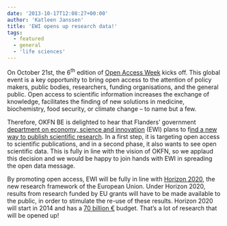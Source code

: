 ```yaml
---
date: '2013-10-17T12:08:27+00:00'
author: 'Katleen Janssen'
title: 'EWI opens up research data!'
tags:
  - featured
  - general
  - 'life sciences'
---
```


On October 21st, the 6<sup>th</sup> edition of [Open Access Week](http://www.openaccessweek.org/) kicks off. This global event is a key opportunity to bring open access to the attention of policy makers, public bodies, researchers, funding organisations, and the general public. Open access to scientific information increases the exchange of knowledge, facilitates the finding of new solutions in medicine, biochemistry, food security, or climate change – to name but a few.

Therefore, OKFN BE is delighted to hear that Flanders’ government [department on economy, science and innovation](http://www.ewi-vlaanderen.be/en) (EWI) plans to f[ind a new way to publish scientific research](http://datanews.knack.be/ict/nieuws/vlaanderen-wil-onderzoeksresultaten-publiek-beschikbaar-maken/article-4000423180851.htm). In a first step, it is targeting open access to scientific publications, and in a second phase, it also wants to see open scientific data. This is fully in line with the vision of OKFN, so we applaud this decision and we would be happy to join hands with EWI in spreading the open data message.

By promoting open access, EWI will be fully in line with [Horizon 2020](http://ec.europa.eu/research/horizon2020/index_en.cfm), the new research framework of the European Union. Under Horizon 2020, results from research funded by EU grants will have to be made available to the public, in order to stimulate the re-use of these results. Horizon 2020 will start in 2014 and has a [70 billion €](http://www.euractiv.com/innovation-enterprise/irish-clinch-agreement-horizon-r-news-528877) budget. That’s a lot of research that will be opened up!
